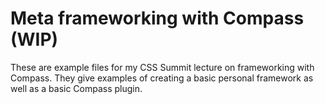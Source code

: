 # Meta frameworking with Compass (WIP)

These are example files for my CSS Summit lecture on frameworking with Compass. They give examples of creating a basic personal framework as well as a basic Compass plugin.
